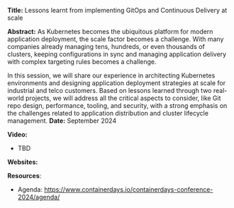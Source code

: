 **Title:** Lessons learnt from implementing GitOps and Continuous Delivery at scale

**Abstract:**
As Kubernetes becomes the ubiquitous platform for modern application deployment, the scale factor becomes a challenge. With many companies already managing tens, hundreds, or even thousands of clusters, keeping configurations in sync and managing application delivery with complex targeting rules becomes a challenge.

In this session, we will share our experience in architecting Kubernetes environments and designing application deployment strategies at scale for industrial and telco customers. Based on lessons learned through two real-world projects, we will address all the critical aspects to consider, like Git repo design, performance, tooling, and security, with a strong emphasis on the challenges related to application distribution and cluster lifecycle management.
**Date:** September 2024

**Video:** 

- TBD

**Websites:**
  

**Resources**:

- Agenda: https://www.containerdays.io/containerdays-conference-2024/agenda/
  

